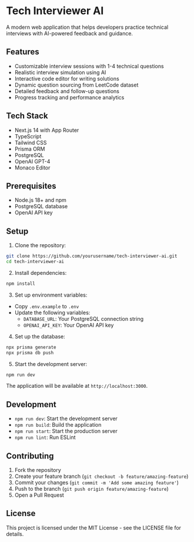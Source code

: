 # Tech Interviewer AI

A modern web application that helps developers practice technical interviews with AI-powered feedback and guidance.

## Features

- Customizable interview sessions with 1-4 technical questions
- Realistic interview simulation using AI
- Interactive code editor for writing solutions
- Dynamic question sourcing from LeetCode dataset
- Detailed feedback and follow-up questions
- Progress tracking and performance analytics

## Tech Stack

- Next.js 14 with App Router
- TypeScript
- Tailwind CSS
- Prisma ORM
- PostgreSQL
- OpenAI GPT-4
- Monaco Editor

## Prerequisites

- Node.js 18+ and npm
- PostgreSQL database
- OpenAI API key

## Setup

1. Clone the repository:
```bash
git clone https://github.com/yourusername/tech-interviewer-ai.git
cd tech-interviewer-ai
```

2. Install dependencies:
```bash
npm install
```

3. Set up environment variables:
- Copy `.env.example` to `.env`
- Update the following variables:
  - `DATABASE_URL`: Your PostgreSQL connection string
  - `OPENAI_API_KEY`: Your OpenAI API key

4. Set up the database:
```bash
npx prisma generate
npx prisma db push
```

5. Start the development server:
```bash
npm run dev
```

The application will be available at `http://localhost:3000`.

## Development

- `npm run dev`: Start the development server
- `npm run build`: Build the application
- `npm run start`: Start the production server
- `npm run lint`: Run ESLint

## Contributing

1. Fork the repository
2. Create your feature branch (`git checkout -b feature/amazing-feature`)
3. Commit your changes (`git commit -m 'Add some amazing feature'`)
4. Push to the branch (`git push origin feature/amazing-feature`)
5. Open a Pull Request

## License

This project is licensed under the MIT License - see the LICENSE file for details.
